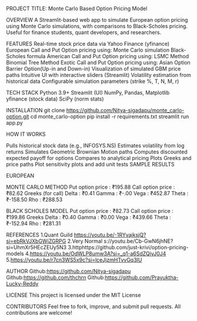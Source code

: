 PROJECT TITLE: Monte Carlo Based Option Pricing Model

OVERVIEW A Streamlit-based web app to simulate European option pricing using Monte Carlo simulations, with comparisons to Black-Scholes pricing. Useful for finance students, quant developers, and researchers.

FEATURES Real-time stock price data via Yahoo Finance (yfinance) European Call and Put Option pricing using: Monte Carlo simulation Black-Scholes formula American Call and Put Option pricing using: LSMC Method Binomial Tree Method Exotic Call and Put Option pricing using: Asian Option Barrier Option(Up-in and Down-in) Visualization of simulated GBM price paths Intuitive UI with interactive sliders (Streamlit) Volatility estimation from historical data Configurable simulation parameters (strike %, T, N, M, r)

TECH STACK Python 3.9+ Streamlit (UI) NumPy, Pandas, Matplotlib yfinance (stock data) SciPy (norm stats)

INSTALLATION git clone https://github.com/Nitya-sigadapu/monte_carlo-option.git cd monte_carlo-option pip install -r requirements.txt streamlit run app.py

HOW IT WORKS

Pulls historical stock data (e.g., INFOSYS.NS)
Estimates volatility from log returns
Simulates Geometric Brownian Motion paths
Computes discounted expected payoff for options
Compares to analytical pricing
Plots Greeks and price paths
Plot sensitivity plots and add unit tests
SAMPLE RESULTS

EUROPEAN

MONTE CARLO METHOD Put option price : ₹195.88 Call option price : ₹82.62 Greeks (for call) Delta : ₹0.41 Gamma : ₹-.00 Vega : ₹452.87 Theta : ₹-158.50 Rho : ₹288.53

BLACK SCHOLES MODEL Put option price : ₹82.73 Call option price : ₹199.86 Greeks Delta : ₹0.40 Gamma : ₹0.00 Vega : ₹439.66 Theta : ₹-152.94 Rho : ₹281.31

REFERENCES 1.Quant Guild https://youtu.be/-1RYvajksjQ?si=ebRkVJXbGWjZGRPG 2.Very Normal s://youtu.be/Cb-GwN6jhNE?si=UhmXr5HEcZEUy5N3 3.httphttps://github.com/just-krivi/option-pricing-models 4.https://youtu.be/OdWLP8umw3A?si=_q1-a6SdZQjyJ0J4 5.https://youtu.be/r7cn3WS5x9c?si=lceJjzmHTvvGq3IU

AUTHOR Github:https://github.com/Nitya-sigadapu Github:https://github.com/thchrn Github:https://github.com/Prayuktha-Lucky-Reddy

LICENSE This project is licensed under the MIT License

CONTRIBUTORS Feel free to fork, improve, and submit pull requests. All contributions are welcome!
